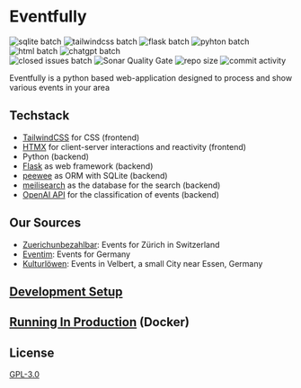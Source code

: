 # Eventfully

![sqlite batch](https://img.shields.io/badge/Sqlite-003B57?style=for-the-badge&logo=sqlite&logoColor=white) 
![tailwindcss batch](https://img.shields.io/badge/tailwindcss-%2338B2AC.svg?style=for-the-badge&logo=tailwind-css&logoColor=white)
![flask batch](https://img.shields.io/badge/Flask-000000?style=for-the-badge&logo=flask&logoColor=white)
![pyhton batch](https://img.shields.io/badge/Python-FFD43B?style=for-the-badge&logo=python&logoColor=blue)
![html batch](https://img.shields.io/badge/HTML5-E34F26?style=for-the-badge&logo=html5&logoColor=white) 
![chatgpt batch](https://img.shields.io/badge/chatGPT-74aa9c?style=for-the-badge&logo=openai&logoColor=white) <br>
![closed issues batch](https://img.shields.io/github/issues-search/BytezoTeam/Eventfully?query=is%3Aissue%20is%3Aclosed%20&style=flat-square&label=Closed%20Issues)
![Sonar Quality Gate](https://img.shields.io/sonar/quality_gate/BytezoTeam_Eventfully?server=https%3A%2F%2Fsonarcloud.io&style=flat-square)
![repo size](https://img.shields.io/github/repo-size/BytezoTeam/Eventfully?style=flat-square)
![commit activity](https://img.shields.io/github/commit-activity/m/BytezoTeam/Eventfully?style=flat-square)

Eventfully is a python based web-application designed to process and show various events in your area

## Techstack

- [TailwindCSS](https://tailwindcss.com/) for CSS (frontend)
- [HTMX](https://htmx.org/) for client-server interactions and reactivity (frontend)
- Python (backend)
- [Flask](https://flask.palletsprojects.com/) as web framework (backend)
- [peewee](https://docs.peewee-orm.com/en/latest/) as ORM with SQLite (backend)
- [meilisearch](https://www.meilisearch.com/) as the database for the search (backend)
- [OpenAI API](https://openai.com/product) for the classification of events (backend)

## Our Sources

- [Zuerichunbezahlbar](https://www.zuerichunbezahlbar.ch/events/): Events for Zürich in Switzerland
- [Eventim](https://www.eventim.de/): Events for Germany
- [Kulturlöwen](https://www.kulturloewen.de): Events in Velbert, a small City near Essen, Germany

## [Development Setup](/docs/development-setup.md)

## [Running In Production](/docs/running-in-production.md) (Docker)

## License

[GPL-3.0](/LICENSE.txt)
